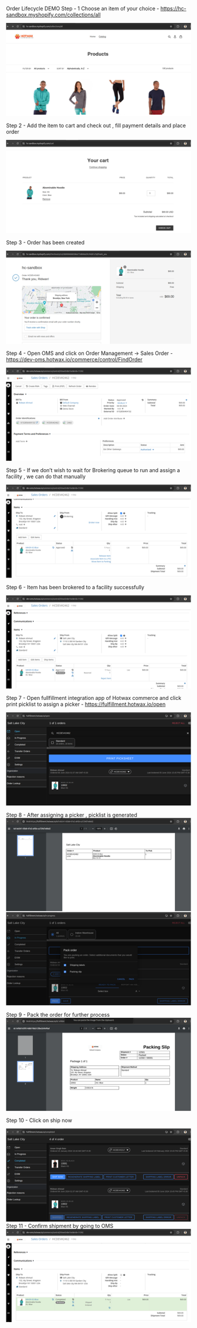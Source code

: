 Order Lifecycle DEMO
Step - 1 Choose an item of your choice - https://hc-sandbox.myshopify.com/collections/all

![alt text](images/1.o.png)


Step 2 - Add the item to cart and check out , fill payment details and place order


![alt text](images/2.0.png)

Step 3 - Order has been created 


![alt text](images/3.0.png)

Step 4 - Open OMS and click on Order Management -> Sales Order - https://dev-oms.hotwax.io/commerce/control/FindOrder




![alt text](images/4.o.png)


Step 5 - If we don’t wish to wait for Brokering queue to run and assign a facility ,  we can do that manually 

![alt text](images/5.o.png)

Step 6 - Item has been brokered to a facility successfully 



![alt text](images/6.o.png)



Step 7 - Open fullfillment integration app of Hotwax commerce and click print picklist to assign a picker - https://fulfillment.hotwax.io/open

![alt text](images/7.o.png)


Step 8 - After assigning a picker , picklist is generated 
![alt text](images/8.o.png)
![alt text](images/9.o.png)







Step 9 - Pack the order for further process 
![alt text](images/10.o.png)











Step 10 - Click on ship now 

![alt text](images/11.o.png)
Step 11 - Confirm shipment by going to OMS 
![alt text](images/12.o.png)
